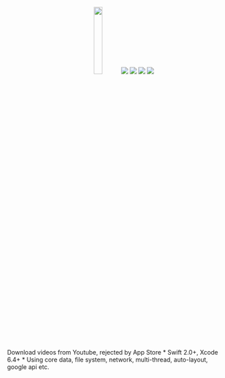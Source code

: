 <p align="center">
  <img src="https://github.com/shuuchen/Swift-Down-Video/blob/master/screenshots/1.jpg" width="20%" />
  <img src="https://github.com/shuuchen/Swift-Down-Video/blob/master/screenshots/2.jpg" />
  <img src="https://github.com/shuuchen/Swift-Down-Video/blob/master/screenshots/3.jpg" />
  <img src="https://github.com/shuuchen/Swift-Down-Video/blob/master/screenshots/4.jpg" />
  <img src="https://github.com/shuuchen/Swift-Down-Video/blob/master/screenshots/5.jpg" />
</p>
Download videos from Youtube, rejected by App Store
* Swift 2.0+, Xcode 6.4+
* Using core data, file system, network, multi-thread, auto-layout, google api etc.
